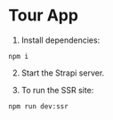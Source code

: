# Tour App

1. Install dependencies:
```
npm i
```

2. Start the Strapi server. 

3. To run the SSR site:
```
npm run dev:ssr 
```
